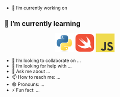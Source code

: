 
- 🔭 I’m currently working on 
## 🌱 I’m currently learning
<p align="center">
 <img height="60" src= https://raw.githubusercontent.com/devicons/devicon/master/icons/python/python-original.svg>
<img height="60" src= https://raw.githubusercontent.com/devicons/devicon/master/icons/swift/swift-original.svg>
<img height="60" src= https://raw.githubusercontent.com/devicons/devicon/master/icons/javascript/javascript-original.svg>
   
</p>

- 👯 I’m looking to collaborate on ...
- 🤔 I’m looking for help with ...
- 💬 Ask me about ...
- 📫 How to reach me: ...
- 😄 Pronouns: ...
- ⚡ Fun fact: ...

